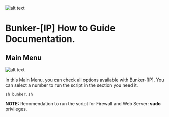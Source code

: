 ![alt text](https://dnsbl.evilnet.org/assets/img/bunker-ip-small-logo.png)

# Bunker-[IP] How to Guide Documentation.

## Main Menu
![alt text]([https://dnsbl.evilnet.org/assets/img/bunker-ip-small-logo.png](https://raw.githubusercontent.com/Bunker-IP/BunkerIP-Help/main/bunker-img/MainMenu.jpg)https://raw.githubusercontent.com/Bunker-IP/BunkerIP-Help/main/bunker-img/MainMenu.jpg)

In this Main Menu, you can check all options available with Bunker-[IP]. 
You can select a number to run the script in the section you need it.

```
sh bunker.sh
```
**NOTE:** Recomendation to run the script for Firewall and Web Server: **sudo** privileges.
